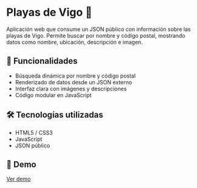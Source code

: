 # Playas de Vigo 🌊

Aplicación web que consume un JSON público con información sobre las playas de Vigo. Permite buscar por nombre y código postal, mostrando datos como nombre, ubicación, descripción e imagen.

## 🚀 Funcionalidades

- Búsqueda dinámica por nombre y código postal
- Renderizado de datos desde un JSON externo
- Interfaz clara con imágenes y descripciones
- Código modular en JavaScript

## 🛠️ Tecnologías utilizadas

- HTML5 / CSS3
- JavaScript
- JSON público

## 🔗 Demo

[Ver demo](http://dnavar443:rl9RqMdt@www.dnavarro.com.mialias.net/ejercicio1/vigo.html)
